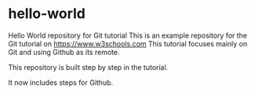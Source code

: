 # hello-world
Hello World repository for Git tutorial
This is an example repository for the Git tutorial on https://www.w3schools.com
This tutorial focuses mainly on Git and using Github as its remote. 

This repository is built step by step in the tutorial.

It now includes steps for Github. 
